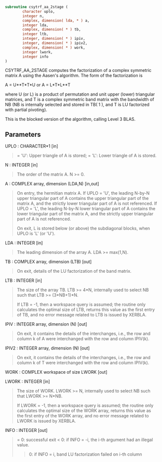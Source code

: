 ```fortran
subroutine csytrf_aa_2stage (
        character uplo,
        integer n,
        complex, dimension( lda, * ) a,
        integer lda,
        complex, dimension( * ) tb,
        integer ltb,
        integer, dimension( * ) ipiv,
        integer, dimension( * ) ipiv2,
        complex, dimension( * ) work,
        integer lwork,
        integer info
)
```

CSYTRF_AA_2STAGE computes the factorization of a complex symmetric matrix A
using the Aasen's algorithm.  The form of the factorization is

A = U\*\*T\*T\*U  or  A = L\*T\*L\*\*T

where U (or L) is a product of permutation and unit upper (lower)
triangular matrices, and T is a complex symmetric band matrix with the
bandwidth of NB (NB is internally selected and stored in TB( 1 ), and T is
LU factorized with partial pivoting).

This is the blocked version of the algorithm, calling Level 3 BLAS.

## Parameters
UPLO : CHARACTER\*1 [in]
> = 'U':  Upper triangle of A is stored;
> = 'L':  Lower triangle of A is stored.

N : INTEGER [in]
> The order of the matrix A.  N >= 0.

A : COMPLEX array, dimension (LDA,N) [in,out]
> On entry, the hermitian matrix A.  If UPLO = 'U', the leading
> N-by-N upper triangular part of A contains the upper
> triangular part of the matrix A, and the strictly lower
> triangular part of A is not referenced.  If UPLO = 'L', the
> leading N-by-N lower triangular part of A contains the lower
> triangular part of the matrix A, and the strictly upper
> triangular part of A is not referenced.
> 
> On exit, L is stored below (or above) the subdiagonal blocks,
> when UPLO  is 'L' (or 'U').

LDA : INTEGER [in]
> The leading dimension of the array A.  LDA >= max(1,N).

TB : COMPLEX array, dimension (LTB) [out]
> On exit, details of the LU factorization of the band matrix.

LTB : INTEGER [in]
> The size of the array TB. LTB >= 4\*N, internally
> used to select NB such that LTB >= (3\*NB+1)\*N.
> 
> If LTB = -1, then a workspace query is assumed; the
> routine only calculates the optimal size of LTB,
> returns this value as the first entry of TB, and
> no error message related to LTB is issued by XERBLA.

IPIV : INTEGER array, dimension (N) [out]
> On exit, it contains the details of the interchanges, i.e.,
> the row and column k of A were interchanged with the
> row and column IPIV(k).

IPIV2 : INTEGER array, dimension (N) [out]
> On exit, it contains the details of the interchanges, i.e.,
> the row and column k of T were interchanged with the
> row and column IPIV(k).

WORK : COMPLEX workspace of size LWORK [out]

LWORK : INTEGER [in]
> The size of WORK. LWORK >= N, internally used to select NB
> such that LWORK >= N\*NB.
> 
> If LWORK = -1, then a workspace query is assumed; the
> routine only calculates the optimal size of the WORK array,
> returns this value as the first entry of the WORK array, and
> no error message related to LWORK is issued by XERBLA.

INFO : INTEGER [out]
> = 0:  successful exit
> < 0:  if INFO = -i, the i-th argument had an illegal value.
> > 0:  if INFO = i, band LU factorization failed on i-th column
